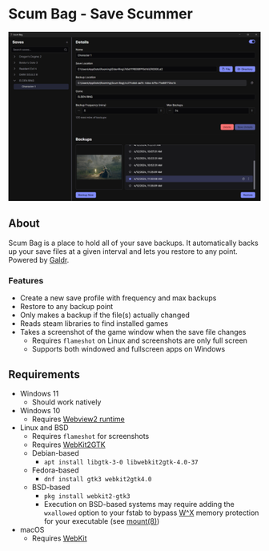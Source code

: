 # Scum Bag - Save Scummer

![screenshot](screenshot.png)

## About
Scum Bag is a place to hold all of your save backups. It automatically backs up your save files at a given interval and lets you restore to any point. Powered by [Galdr](https://github.com/rthomasv3/Galdr).

### Features

* Create a new save profile with frequency and max backups
* Restore to any backup point
* Only makes a backup if the file(s) actually changed
* Reads steam libraries to find installed games
* Takes a screenshot of the game window when the save file changes
    * Requires `flameshot` on Linux and screenshots are only full screen
    * Supports both windowed and fullscreen apps on Windows

## Requirements

* Windows 11
    * Should work natively
* Windows 10
    * Requires [Webview2 runtime](https://developer.microsoft.com/en-us/microsoft-edge/webview2/)
* Linux and BSD
    * Requires `flameshot` for screenshots
    * Requires [WebKit2GTK](https://webkitgtk.org/)
    * Debian-based
        * `apt install libgtk-3-0 libwebkit2gtk-4.0-37`
    * Fedora-based
        * `dnf install gtk3 webkit2gtk4.0`
    * BSD-based
        * `pkg install webkit2-gtk3`
        * Execution on BSD-based systems may require adding the `wxallowed` option to your fstab to bypass [W^X](https://en.wikipedia.org/wiki/W%5EX) memory protection for your executable (see [mount(8)](https://man.openbsd.org/mount.8))
* macOS
    * Requires [WebKit](https://webkit.org/downloads/)

